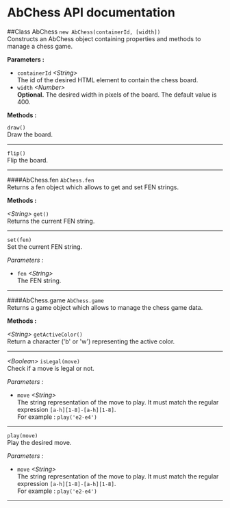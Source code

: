 # AbChess API documentation

##Class AbChess
<code>new AbChess(containerId, [width])</code>
<br>Constructs an AbChess object containing properties and methods to manage a chess game.

**Parameters :**
* <code>containerId</code> *\<String\>*
<br>The id of the desired HTML element to contain the chess board.
* <code>width</code> *\<Number\>*
<br>**Optional.** The desired width in pixels of the board. The default value is 400.

**Methods :**

<code>draw()</code>
<br>Draw the board.
<hr>
<code>flip()</code>
<br>Flip the board.
<hr>

####AbChess.fen
<code>AbChess.fen</code>
<br>Returns a fen object which allows to get and set FEN strings.

**Methods :**

*\<String\>* <code>get()</code>
<br>Returns the current FEN string.
<hr>

<code>set(fen)</code>
<br>Set the current FEN string.

*Parameters :*
* <code>fen</code> *\<String\>*
<br>The FEN string.

<hr>

####AbChess.game
<code>AbChess.game</code>
<br>Returns a game object which allows to manage the chess game data.

**Methods :**

*\<String\>* <code>getActiveColor()</code>
<br>Return a character ('b' or 'w') representing the active color.

<hr>

*\<Boolean\>* <code>isLegal(move)</code>
<br>Check if a move is legal or not.

*Parameters :*
* <code>move</code> *\<String\>*
<br>The string representation of the move to play. It must match the regular expression <code>[a-h][1-8]-[a-h][1-8]</code>.
<br>For example : <code>play('e2-e4')</code>

<hr>

<code>play(move)</code>
<br>Play the desired move.

*Parameters :*
* <code>move</code> *\<String\>*
<br>The string representation of the move to play. It must match the regular expression <code>[a-h][1-8]-[a-h][1-8]</code>.
<br>For example : <code>play('e2-e4')</code>

<hr>
